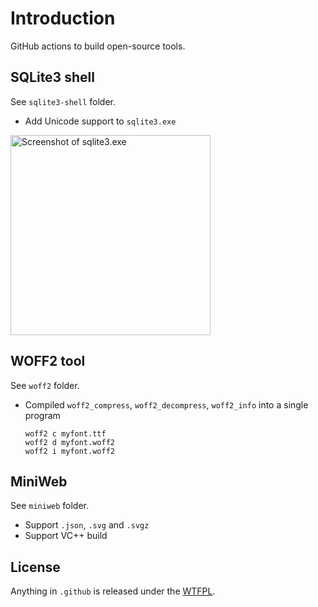 # Introduction

GitHub actions to build open-source tools.

## SQLite3 shell

See `sqlite3-shell` folder.

* Add Unicode support to `sqlite3.exe`

<img alt="Screenshot of sqlite3.exe" src="../assets/sqlite3-shell-unicode.png?raw=true" width="320">

## WOFF2 tool

See `woff2` folder.

* Compiled `woff2_compress`, `woff2_decompress`, `woff2_info` into a single program
  ```
  woff2 c myfont.ttf
  woff2 d myfont.woff2
  woff2 i myfont.woff2
  ```

## MiniWeb

See `miniweb` folder.

* Support `.json`, `.svg` and `.svgz`
* Support VC++ build

## License
Anything in `.github` is released under the [WTFPL](http://www.wtfpl.net/about/).
